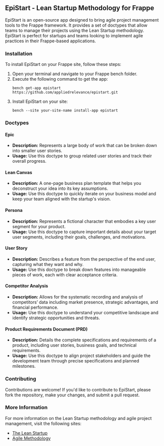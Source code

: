 ## EpiStart - Lean Startup Methodology for Frappe

EpiStart is an open-source app designed to bring agile project management tools to the Frappe framework. It provides a set of doctypes that allow teams to manage their projects using the Lean Startup methodology. EpiStart is perfect for startups and teams looking to implement agile practices in their Frappe-based applications.

### Installation
To install EpiStart on your Frappe site, follow these steps:

1. Open your terminal and navigate to your Frappe bench folder.
2. Execute the following command to get the app:
   ```
   bench get-app epistart https://github.com/appliedrelevance/epistart.git
   ```
3. Install EpiStart on your site:
   ```
   bench --site your-site-name install-app epistart
   ```

### Doctypes

#### Epic
- **Description:** Represents a large body of work that can be broken down into smaller user stories.
- **Usage:** Use this doctype to group related user stories and track their overall progress.

#### Lean Canvas
- **Description:** A one-page business plan template that helps you deconstruct your idea into its key assumptions.
- **Usage:** Use this doctype to quickly iterate on your business model and keep your team aligned with the startup's vision.

#### Persona
- **Description:** Represents a fictional character that embodies a key user segment for your product.
- **Usage:** Use this doctype to capture important details about your target user segments, including their goals, challenges, and motivations.

#### User Story
- **Description:** Describes a feature from the perspective of the end user, capturing what they want and why.
- **Usage:** Use this doctype to break down features into manageable pieces of work, each with clear acceptance criteria.

#### Competitor Analysis
- **Description:** Allows for the systematic recording and analysis of competitors’ data including market presence, strategic advantages, and financial performance.
- **Usage:** Use this doctype to understand your competitive landscape and identify strategic opportunities and threats.

#### Product Requirements Document (PRD)
- **Description:** Details the complete specifications and requirements of a product, including user stories, business goals, and technical requirements.
- **Usage:** Use this doctype to align project stakeholders and guide the development team through precise specifications and planned milestones.

### Contributing
Contributions are welcome! If you'd like to contribute to EpiStart, please fork the repository, make your changes, and submit a pull request.

### More Information
For more information on the Lean Startup methodology and agile project management, visit the following sites:
- [The Lean Startup](http://theleanstartup.com/)
- [Agile Methodology](https://www.agilealliance.org/agile101/)
